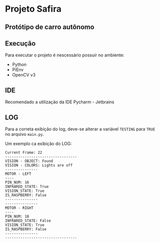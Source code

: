 # Projeto Safira

## Protótipo de carro autônomo

## Execução

Para executar o projeto é nescessário possuir no ambiente:

 - Python
 - PiEnv
 - OpenCV v3
 
 
## IDE

Recomendado a utilização da IDE Pycharm - Jetbrains

## LOG

Para a correta exibição do log, deve-se alterar a variável ```TESTING``` para ```TRUE``` no arquivo ```main.py```.


Um exemplo ca exibição do LOG:


```
Current Frame: 22
---------------------------------
VISION - OBJECT: Found
VISION - COLORS: Lights are off
---------------
MOTOR - LEFT
----
PIN_NUM: 16
INFRARED_STATE: True
VISION_STATE: True
IS_RASPBERRY: False
---------------
---------------
MOTOR - RIGHT
----
PIN_NUM: 18
INFRARED_STATE: False
VISION_STATE: True
IS_RASPBERRY: False
---------------
---------------------------------
```